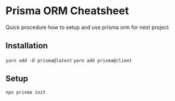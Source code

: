 # Prisma ORM Cheatsheet
Quick procedure how to setup and use prisma orm for nest project
## Installation
`yarn add -D prisma@latest`
`yarn add prisma@client`
## Setup
`npx prisma init`
